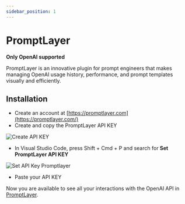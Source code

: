 ```yaml
---
sidebar_position: 1
---
```


# PromptLayer

**Only OpenAI supported**

PromptLayer is an innovative plugin for prompt engineers that makes managing OpenAI usage history, performance, and prompt templates visually and efficiently.

## Installation

- Create an account at [https://promptlayer.com](https://promptlayer.com/)
- Create and copy the PromptLayer API KEY

![Create API KEY](https://user-images.githubusercontent.com/6216945/236715205-d3e15ece-d12d-4e67-9675-cf6bab92ecea.png)

- In Visual Studio Code, press Shift + Cmd + P and search for **Set PromptLayer API KEY**

![Set API Key Promptlayer](https://user-images.githubusercontent.com/6216945/236715281-56ded317-8286-4285-8af8-7d8d51b730bc.png)

- Paste your API KEY

Now you are available to see all your interactions with the OpenAI API in [PromptLayer](https://promptlayer.com/).
